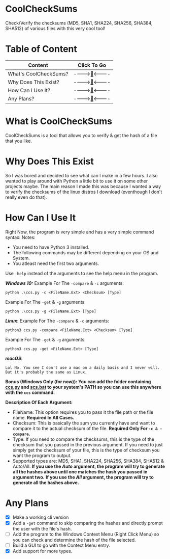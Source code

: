 
# CoolCheckSums
Check/Verify the checksums (MD5, SHA1, SHA224, SHA256, SHA384, SHA512) of various files with this very cool tool!
# Table of Content
|Content|Click To Go|
|--|--|
|What's CoolCheckSums?|---->[🔽](#What-is-CoolCheckSums)<----|
|Why Does This Exist?|---->[🔽](#Why-Does-This-Exist)<----|
|How Can I Use It?|---->[🔽](#How-Can-I-Use-It)<----|
|Any Plans?|---->[🔽](#Any-Plans)<----|
# What is CoolCheckSums
CoolCheckSums is a tool that allows you to verify & get the hash of a file that you like.
# Why Does This Exist
So I was bored and decided to see what can I make in a few hours. I also wanted to play around with Python a little bit to use it on some other projects maybe. The main reason I made this was because I wanted a way to verify the checksums of the linux distros I download (eventhough I don't really even do that).
# How Can I Use It
Right Now, the program is very simple and has a very simple command syntax:
Notes:
 - You need to have Python 3 installed.
 - The following commands may be different depending on your OS and System.
 - You atleast need the first two arguments.

Use `-help` instead of the arguments to see the help menu in the program.

***Windows 10:***
Example For The `-compare` & `-c` arguments:

    python .\ccs.py -c <FileName.Ext> <Checksum> [Type]
Example For The `-get` & `-g` arguments:

    python .\ccs.py -g <FileName.Ext> [Type]

***Linux***:
Example For The `-compare` & `-c` arguments:

    python3 ccs.py -compare <FileName.Ext> <Checksum> [Type]
Example For The `-get` & `-g` arguments:

    python3 ccs.py -get <FileName.Ext> [Type]

***macOS***:

    Lol No. You see I don't use a mac on a daily basis and I never will. But it's probably the same as Linux.
 **Bonus (Windows Only (for now)): You can add the folder containing [ccs.py](https://github.com/Its-pedram/CoolCheckSums/blob/main/CoolCheckSums/CoolCheckSums.py) and [scs.bat](https://github.com/Its-pedram/CoolCheckSums/blob/main/CoolCheckSums/ccs.bat) to your system's PATH so you can use this anywhere with the `ccs` command.**

**Description Of Each Argument:**

 - FileName: This option requires you to pass it the file path or the file name. **Required In All Cases.**
 - Checksum: This is basically the sum you currently have and want to compare it to the actual checksum of the file. **Required Only For `-c & -compare`.**
 - Type: If you need to compare the checksums, this is the type of the checksum that you passed in the previous argument. If you need to just simply get the checksum of your file, this is the type of checksum you want the program to output.
 - Supported types are: MD5, SHA1, SHA224, SHA256, SHA384, SHA512 & Auto/All.
 **If you use the *Auto* argument, the program will try to generate all the hashes above until one matches the hash you passed in argument two.**
  **If you use the *All* argument, the program will try to generate all the hashes above.**
 # Any Plans
 
 - [x] Make a working cli version 
 - [x] Add a `-get` command to skip comparing the hashes and directly prompt the user with the file's hash.
 - [ ] Add the program to the Windows Context Menu (Right Click Menu) so you can check and determine the hash of the file selected.
 - [ ] Build a GUI to go with the Context Menu entry.
 - [x] Add support for more types.
